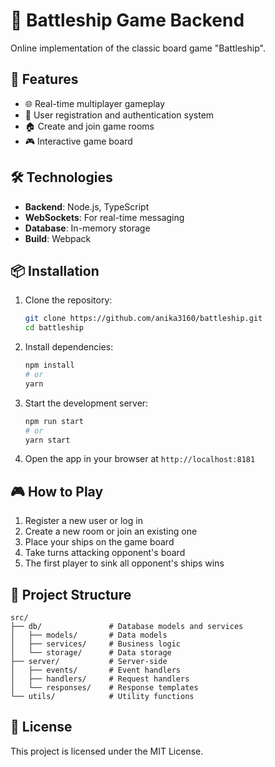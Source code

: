 # 🚢 Battleship Game Backend

Online implementation of the classic board game "Battleship".

## 🚀 Features

- 🌐 Real-time multiplayer gameplay
- 🔐 User registration and authentication system
- 🏠 Create and join game rooms
- 🎮 Interactive game board

## 🛠 Technologies

- **Backend**: Node.js, TypeScript
- **WebSockets**: For real-time messaging
- **Database**: In-memory storage
- **Build**: Webpack

## 📦 Installation

1. Clone the repository:
   ```bash
   git clone https://github.com/anika3160/battleship.git
   cd battleship
   ```

2. Install dependencies:
   ```bash
   npm install
   # or
   yarn
   ```

3. Start the development server:
   ```bash
   npm run start
   # or
   yarn start
   ```

4. Open the app in your browser at `http://localhost:8181`

## 🎮 How to Play

1. Register a new user or log in
2. Create a new room or join an existing one
3. Place your ships on the game board
4. Take turns attacking opponent's board
5. The first player to sink all opponent's ships wins

## 📂 Project Structure

```
src/
├── db/               # Database models and services
│   ├── models/       # Data models
│   ├── services/     # Business logic
│   └── storage/      # Data storage
├── server/           # Server-side
│   ├── events/       # Event handlers
│   ├── handlers/     # Request handlers
│   └── responses/    # Response templates
└── utils/            # Utility functions
```

## 📝 License

This project is licensed under the MIT License.
